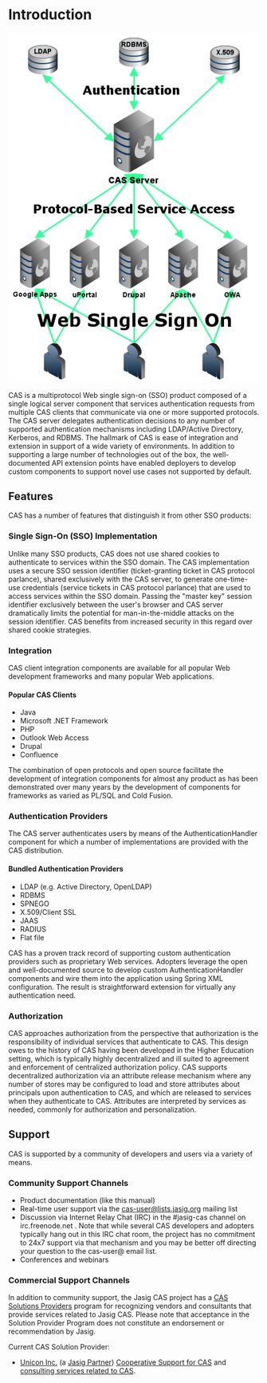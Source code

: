 # Introduction #

![Big picture diagram](media/sso-diagram.png)

CAS is a multiprotocol Web single sign-on (SSO) product composed of a single logical server component that services authentication requests from multiple CAS clients that communicate via one or more supported protocols. The CAS server delegates authentication decisions to any number of supported authentication mechanisms including LDAP/Active Directory, Kerberos, and RDBMS. The hallmark of CAS is ease of integration and extension in support of a wide variety of environments. In addition to supporting a large number of technologies out of the box, the well-documented API extension points have enabled deployers to develop custom components to support novel use cases not supported by default.

## Features ##

CAS has a number of features that distinguish it from other SSO products:

### Single Sign-On (SSO) Implementation ###

Unlike many SSO products, CAS does not use shared cookies to authenticate to services within the SSO domain. The CAS implementation uses a secure SSO session identifier (ticket-granting ticket in CAS protocol parlance), shared exclusively with the CAS server, to generate one-time-use credentials (service tickets in CAS protocol parlance) that are used to access services within the SSO domain. Passing the "master key" session identifier exclusively between the user's browser and CAS server dramatically limits the potential for man-in-the-middle attacks on the session identifier. CAS benefits from increased security in this regard over shared cookie strategies.

### Integration ###

CAS client integration components are available for all popular Web development frameworks and many popular Web applications.

#### Popular CAS Clients ####

* Java
* Microsoft .NET Framework
* PHP
* Outlook Web Access
* Drupal
* Confluence

The combination of open protocols and open source facilitate the development of integration components for almost any product as has been demonstrated over many years by the development of components for frameworks as varied as PL/SQL and Cold Fusion.


### Authentication Providers ###

The CAS server authenticates users by means of the AuthenticationHandler component for which a number of implementations are provided with the CAS distribution.

#### Bundled Authentication Providers ####

* LDAP (e.g. Active Directory, OpenLDAP)
* RDBMS
* SPNEGO
* X.509/Client SSL
* JAAS
* RADIUS
* Flat file

CAS has a proven track record of supporting custom authentication providers such as proprietary Web services. Adopters leverage the open and well-documented source to develop custom AuthenticationHandler components and wire them into the application using Spring XML configuration. The result is straightforward extension for virtually any authentication need.

### Authorization ###

CAS approaches authorization from the perspective that authorization is the responsibility of individual services that authenticate to CAS. This design owes to the history of CAS having been developed in the Higher Education setting, which is typically highly decentralized and ill suited to agreement and enforcement of centralized authorization policy. CAS supports decentralized authorization via an attribute release mechanism where any number of stores may be configured to load and store attributes about principals upon authentication to CAS, and which are released to services when they authenticate to CAS. Attributes are interpreted by services as needed, commonly for authorization and personalization.



## Support ##


CAS is supported by a community of developers and users via a variety of means.

### Community Support Channels ###

* Product documentation (like this manual)
* Real-time user support via the <cas-user@lists.jasig.org> mailing list
* Discussion via Internet Relay Chat (IRC) in the #jasig-cas channel on irc.freenode.net .  Note that while several CAS developers and adopters typically hang out in this IRC chat room, the project has no commitment to 24x7 support via that mechanism and you may be better off directing your question to the cas-user@ email list.
* Conferences and webinars

### Commercial Support Channels ###

In addition to community support, the Jasig CAS project has a [CAS Solutions Providers][] program for recognizing vendors and consultants that provide services related to Jasig CAS.  Please note that acceptance in the Solution Provider Program does not constitute an endorsement or recommendation by Jasig.

Current CAS Solution Provider:

* [Unicon Inc.][] (a [Jasig Partner][]) [Cooperative Support for CAS][] and [consulting services related to CAS][unicon-cas-consulting].




[CAS Solutions Providers]: http://www.jasig.org/cas/support/solutions-providers "Jasig CAS Solutions Providers program page"
[Jasig Partner]: http://www.jasig.org/jasig-membership-partners "Jasig webpage about Jasig Partner program"

[Unicon Inc.]: http://www.unicon.net/ "Unicon Inc. homepage"
[Cooperative Support for CAS]: http://www.unicon.net/services/cas/support "Unicon Inc. Cooperative Suppport for CAS webpage"
[unicon-cas-consulting]: http://www.unicon.net/services/cas "Unicon Inc. CAS services webpage"





